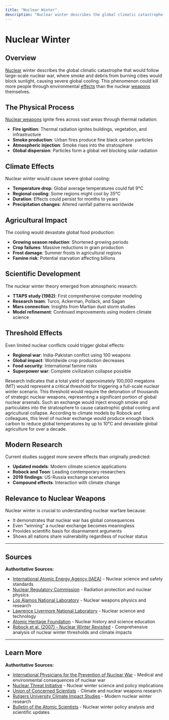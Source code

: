 ```yaml
---
title: "Nuclear Winter"
description: "Nuclear winter describes the global climatic catastrophe that would follow large-scale nuclear war, where smoke and debris from burning cities would block su..."
---
```


# Nuclear Winter

## Overview

[Nuclear](/terms/nuclear-effects/yield-comparison) winter describes the global climatic catastrophe that would follow large-scale nuclear war, where smoke and debris from burning cities would block sunlight, causing severe global cooling. This phenomenon could kill more people through environmental [effects](/history/weapons-technology/nuclear-weapon-effects) than the nuclear [weapons](/terms/weapons-delivery/tactical-nuclear-weapons) themselves.

## The Physical Process

[Nuclear weapons](/history/modern-developments/nuclear-weapons-free-zones) ignite fires across vast areas through thermal radiation:
- **Fire ignition**: Thermal radiation ignites buildings, vegetation, and infrastructure
- **Smoke production**: Urban fires produce fine black carbon particles
- **Atmospheric injection**: Smoke rises into the stratosphere
- **Global dispersion**: Particles form a global veil blocking solar radiation

## Climate Effects

Nuclear winter would cause severe global cooling:
- **Temperature drop**: Global average temperatures could fall 9°C
- **Regional cooling**: Some regions might cool by 35°C
- **Duration**: Effects could persist for months to years
- **Precipitation changes**: Altered rainfall patterns worldwide

## Agricultural Impact

The cooling would devastate global food production:
- **Growing season reduction**: Shortened growing periods
- **Crop failures**: Massive reductions in grain production
- **Frost damage**: Summer frosts in agricultural regions
- **Famine risk**: Potential starvation affecting billions

## Scientific Development

The nuclear winter theory emerged from atmospheric research:
- **TTAPS study (1982)**: First comprehensive computer modeling
- **Research team**: Turco, Ackerman, Pollack, and Sagan
- **Mars connection**: Insights from Martian dust storm studies
- **Model refinement**: Continued improvements using modern climate science

## Threshold Effects

Even limited nuclear conflicts could trigger global effects:
- **Regional war**: India-Pakistan conflict using 100 weapons
- **Global impact**: Worldwide crop production decreases
- **Food security**: International famine risks
- **Superpower war**: Complete civilization collapse possible

Research indicates that a total yield of approximately 100,000 megatons (MT) would represent a critical threshold for triggering a full-scale nuclear winter scenario. This threshold would require the detonation of thousands of strategic nuclear weapons, representing a significant portion of global nuclear arsenals. Such an exchange would inject enough smoke and particulates into the stratosphere to cause catastrophic global cooling and agricultural collapse. According to climate models by Robock and colleagues, this level of nuclear exchange would produce enough black carbon to reduce global temperatures by up to 10°C and devastate global agriculture for over a decade.

## Modern Research

Current studies suggest more severe effects than originally predicted:
- **Updated models**: Modern climate science applications
- **Robock and Toon**: Leading contemporary researchers
- **2019 findings**: US-Russia exchange scenarios
- **Compound effects**: Interaction with climate change

## Relevance to Nuclear Weapons

Nuclear winter is crucial to understanding nuclear warfare because:
- It demonstrates that nuclear war has global consequences
- Even "winning" a nuclear exchange becomes meaningless
- Provides scientific basis for disarmament arguments
- Shows all nations share vulnerability regardless of nuclear status

---

## Sources

**Authoritative Sources:**

- [International Atomic Energy Agency (IAEA)](https://www.iaea.org) - Nuclear science and safety standards
- [Nuclear Regulatory Commission](https://www.nrc.gov) - Radiation protection and nuclear physics
- [Los Alamos National Laboratory](https://www.lanl.gov) - Nuclear weapons physics and research
- [Lawrence Livermore National Laboratory](https://www.llnl.gov) - Nuclear science and technology
- [Atomic Heritage Foundation](https://www.atomicheritage.org) - Nuclear history and science education
- [Robock et al. (2007) - Nuclear Winter Revisited](https://climate.envsci.rutgers.edu/pdf/RobockNW2006JD008235.pdf) - Comprehensive analysis of nuclear winter thresholds and climate impacts

---

## Learn More

**Authoritative Sources:**

- [International Physicians for the Prevention of Nuclear War](https://www.ippnw.org) - Medical and environmental consequences of nuclear war
- [Nuclear Threat Initiative](https://www.nti.org) - Nuclear winter science and policy implications
- [Union of Concerned Scientists](https://www.ucsusa.org) - Climate and nuclear weapons research
- [Rutgers University Climate Impact Studies](https://climate.envsci.rutgers.edu) - Modern nuclear winter research
- [Bulletin of the Atomic Scientists](https://thebulletin.org) - Nuclear winter policy analysis and scientific updates